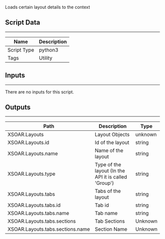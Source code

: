 Loads certain layout details to the context

## Script Data
---

| **Name** | **Description** |
| --- | --- |
| Script Type | python3 |
| Tags | Utility |

## Inputs
---
There are no inputs for this script.

## Outputs
---

| **Path** | **Description** | **Type** |
| --- | --- | --- |
| XSOAR.Layouts | Layout Objects | unknown |
| XSOAR.Layouts.id | Id of the layout | string |
| XSOAR.Layouts.name | Name of the layout | string |
| XSOAR.Layouts.type | Type of the layout \(In the API it is called 'Group'\) | string |
| XSOAR.Layouts.tabs | Tabs of the layout | string |
| XSOAR.Layouts.tabs.id | Tab id | string |
| XSOAR.Layouts.tabs.name | Tab name | string |
| XSOAR.Layouts.tabs.sections | Tab Sections | Unknown |
| XSOAR.Layouts.tabs.sections.name | Section Name | Unknown |
